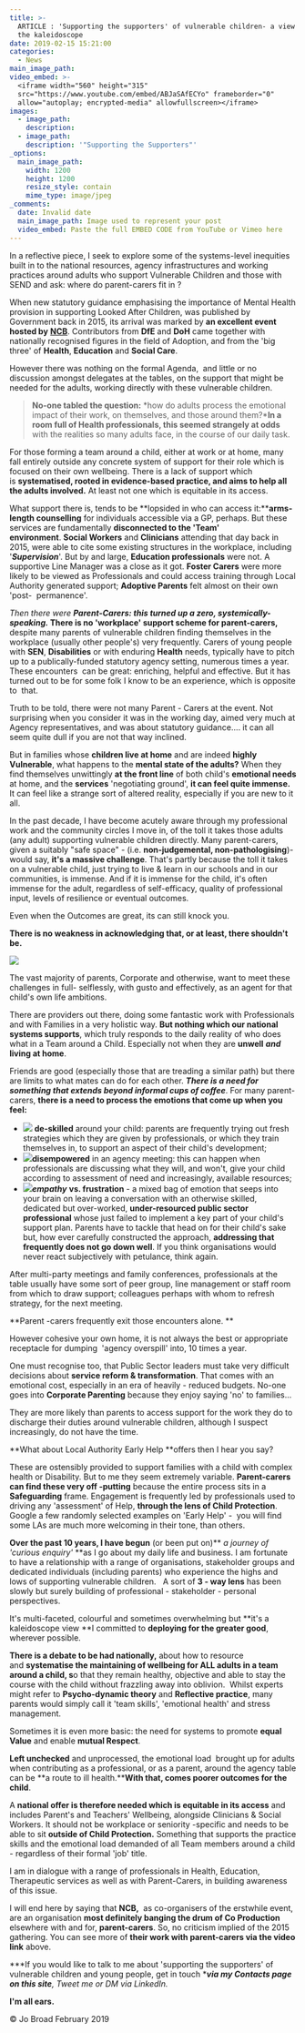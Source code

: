 ```yaml
---
title: >-
  ARTICLE : 'Supporting the supporters' of vulnerable children- a view through
  the kaleidoscope
date: 2019-02-15 15:21:00
categories:
  - News
main_image_path:
video_embed: >-
  <iframe width="560" height="315"
  src="https://www.youtube.com/embed/ABJaSAfECYo" frameborder="0"
  allow="autoplay; encrypted-media" allowfullscreen></iframe>
images:
  - image_path:
    description:
  - image_path:
    description: '"Supporting the Supporters"'
_options:
  main_image_path:
    width: 1200
    height: 1200
    resize_style: contain
    mime_type: image/jpeg
_comments:
  date: Invalid date
  main_image_path: Image used to represent your post
  video_embed: Paste the full EMBED CODE from YouTube or Vimeo here
---
```


In a reflective piece, I seek to explore some of the systems-level inequities built in to the national resources, agency infrastructures and working practices around adults who support Vulnerable Children and those with SEND and ask: where do parent-carers fit in ?

When new statutory guidance emphasising the importance of Mental Health provision in supporting Looked After Children, was published by Government back in 2015, its arrival was marked by **an excellent event hosted by** [**NCB**](https://www.ncb.org.uk/). Contributors from **DfE** and **DoH** came together with nationally recognised figures in the field of Adoption, and from the 'big three' of&nbsp;**Health**, **Education** and **Social Care**.

However there was nothing on the formal Agenda,&nbsp; and little or no discussion amongst delegates at the tables, on the support that might be needed for the adults, working directly with these vulnerable children.

> **No-one tabled the question:** *how do adults process the emotional impact of their work, on themselves, and those around them?***In a room full of Health professionals, this seemed strangely at odds** with the realities so many adults face, in the course of our daily task.

For those forming a team around a child, either at work or at home, many fall entirely outside any concrete system of support for their role which is focused on their own wellbeing. There is a lack of support which is&nbsp;**systematised, rooted in evidence-based practice, and aims to help all the adults involved.**&nbsp;At least not one which is equitable in its access.

What support there is, tends to be **lopsided in who can access it:****arms-length counselling** for individuals accessible via a GP, perhaps. But these services are fundamentally **disconnected to the 'Team' environment**.&nbsp;**Social Workers** and **Clinicians** attending that day back in 2015, were able to cite some existing structures in the workplace, including '***Supervision***'. But by and large, **Education professionals** were not. A supportive Line Manager was a close as it got.&nbsp;**Foster Carers** were more likely to be viewed as Professionals and could access training through Local Authority generated support; **Adoptive Parents** felt almost on their own 'post-&nbsp; permanence'.&nbsp;

*Then there were* ***Parent-Carers: this turned up a zero, systemically-speaking.*&nbsp;There is no 'workplace' support scheme for parent-carers,** despite many parents of vulnerable children finding themselves in the workplace (usually other people's) very frequently. Carers of young people with **SEN**, **Disabilities** or with enduring **Health** needs, typically have to pitch up to a publically-funded statutory agency setting, numerous times a year. These encounters &nbsp;can be great: enriching, helpful and effective. But it has turned out to be for some folk I know to be an experience, which is opposite to&nbsp; that.

Truth to be told, there were not many Parent - Carers at the event. Not surprising when you consider it was in the working day, aimed very much at Agency representatives, and was about statutory guidance…. it can all seem quite dull if you are not that way inclined.&nbsp;

But in families whose **children live at home** and are indeed **highly Vulnerable**, what happens to the **mental state of the adults?**&nbsp;When they find themselves unwittingly **at the front line** of both child's **emotional needs** at home, and the **services**&nbsp;'negotiating ground', **it can feel quite immense.** It can feel like a strange sort of altered reality, especially if you are new to it all.

In the past decade, I have become acutely aware through my professional work and the community circles I move in, of the toll it takes those adults (any adult) supporting vulnerable children directly. Many parent-carers, given a suitably "safe space" - (i.e.&nbsp;**non-judgemental, non-pathologising**)- would say, **it's a massive challenge**. That's partly because the toll it takes on a vulnerable child, just trying to live & learn in our schools and in our communities, is immense. And if it is immense for the child, it's often immense for the adult, regardless of self-efficacy, quality of professional input, levels of resilience or eventual outcomes.

Even when the Outcomes are great, its can still knock you.

**There is no weakness in acknowledging that, or at least, there shouldn't be.**

![](/uploads/children-champion-quote.PNG)

The vast majority of parents, Corporate and otherwise, want to meet these challenges in full- selflessly, with gusto and effectively, as an agent for that child's own life ambitions.&nbsp;

There are providers out there, doing some fantastic work with Professionals and with Families in a very holistic way.&nbsp;**But nothing which our national systems supports**, which truly responds to the daily reality of who does what in a Team around a Child. Especially not when they are **unwell**&nbsp;***and* living at home**.

Friends are good (especially those that are treading a similar path) but there are limits to what mates can do for each other.&nbsp;***There is a need for something that extends beyond informal cups of coffee***. For many parent-carers, **there is a need to process the emotions that come up when you feel:**

* ![](/uploads/kindle-templates-bullet-1.jpg)&nbsp;**de-skilled** around your child: parents are frequently trying out fresh strategies which they are given by professionals, or which they train themselves in, to support an aspect of their child's development;
* ![](/uploads/kindle-templates-bullet-1.jpg)**disempowered** in an agency meeting: this can happen when professionals are discussing what they will, and won't, give your child according to assessment of need and increasingly, available resources; &nbsp;
* ![](/uploads/kindle-templates-bullet-1.jpg)***empathy***&nbsp;**vs. frustration**&nbsp;- a mixed bag of emotion that seeps into your brain on leaving a conversation with an otherwise skilled, dedicated but over-worked,&nbsp;**under-resourced public sector professional** whose just failed to implement a key part of your child's support plan. Parents have to tackle that head on for their child's sake but, how ever carefully constructed the approach, **addressing that frequently does not go down well**. If you think organisations would never react subjectively with petulance, think again.&nbsp;

After multi-party meetings and family conferences, professionals at the table usually have some sort of peer group, line management or staff room from which to draw support; colleagues perhaps with whom to refresh strategy, for the next meeting.&nbsp;

**Parent -carers frequently exit those encounters alone. **

However cohesive your own home, it is not always the best or appropriate receptacle for dumping&nbsp; 'agency overspill' into, 10 times a year.

One must recognise too, that Public Sector leaders must take very difficult decisions about **service reform & transformation**. That comes with an emotional cost, especially in an era of heavily - reduced budgets. No-one goes into **Corporate Parenting**&nbsp;because they enjoy saying 'no' to families...

They are more likely than parents to access support for the work they do to discharge their duties around vulnerable children, although I suspect increasingly, do not have the time.

**What about Local Authority Early Help&nbsp;**offers then I hear you say?

These are ostensibly provided to support families with a child with complex health or Disability. But to me they seem extremely variable. **Parent-carers can find these very off -putting** because the entire process sits in a **Safeguarding** frame. Engagement is frequently led by professionals used to driving any 'assessment' of Help, **through the lens of Child Protection**.&nbsp; Google a few randomly selected examples on 'Early Help' -&nbsp; you will find some LAs are much more welcoming in their tone, than others.

**Over the past 10 years, I have begun** (or been put on)**&nbsp;*a journey of 'curious enquiry'*&nbsp;**as I go about my daily life and business. I am fortunate to have a relationship with a range of organisations, stakeholder groups and dedicated individuals (including parents) who experience the highs and lows of supporting vulnerable children. &nbsp; A sort of **3 - way lens** has been slowly but surely building of professional - stakeholder - personal perspectives.&nbsp;

It's multi-faceted, colourful and sometimes overwhelming but **it's a kaleidoscope view&nbsp;**I committed to **deploying for the greater good**, wherever possible.

**There is a debate to be had nationally,** about how to resource and&nbsp;**systematise the maintaining of wellbeing for ALL adults in a team** **around a child, s**o that they remain healthy, objective and able to stay the course with the child without frazzling away into oblivion.&nbsp; Whilst experts might refer to **Psycho-dynamic theory** and&nbsp;**Reflective practice**, many parents would simply call it 'team skills', 'emotional health' and stress management.

Sometimes it is even more basic: the need for systems to promote **equal Value** and enable **mutual Respect**.

**Left unchecked** and unprocessed, the emotional load&nbsp; brought up for adults when contributing as a professional, or as a parent, around the agency table can be&nbsp;**a route to ill health.****With that, comes poorer outcomes for the child**.

A **national offer is therefore needed which is equitable in its access** and includes Parent's and Teachers' Wellbeing, alongside Clinicians & Social Workers. It should not be workplace or seniority -specific and needs to be able to sit&nbsp;**outside of Child Protection.**&nbsp;Something that supports the practice skills and the emotional load demanded of all Team members around a child - regardless of their formal 'job' title.

I am in dialogue with a range of professionals in Health, Education, Therapeutic services as well as with Parent-Carers, in building awareness of this issue.

I will end here by saying that **NCB,**&nbsp; as co-organisers of the erstwhile event, are an organisation **most definitely banging the drum of Co Production** elsewhere with and for,&nbsp;**parent-carers**. So, no criticism implied of the 2015 gathering. You can see more of **their work with parent-carers via the video link** above.

***If you would like to talk to me about 'supporting the supporters' of vulnerable children and young people, get in touch&nbsp;****via my Contacts page on this site**, Tweet me or DM via LinkedIn.*

**I'm all ears.**

&copy; Jo Broad February 2019